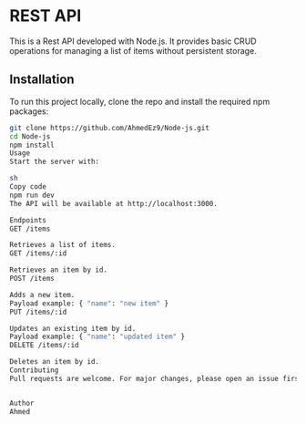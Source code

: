 # REST API

This is a Rest API developed with Node.js. It provides basic CRUD operations for managing a list of items without persistent storage.

## Installation

To run this project locally, clone the repo and install the required npm packages:

```sh
git clone https://github.com/AhmedEz9/Node-js.git
cd Node-js
npm install
Usage
Start the server with:

sh
Copy code
npm run dev
The API will be available at http://localhost:3000.

Endpoints
GET /items

Retrieves a list of items.
GET /items/:id

Retrieves an item by id.
POST /items

Adds a new item.
Payload example: { "name": "new item" }
PUT /items/:id

Updates an existing item by id.
Payload example: { "name": "updated item" }
DELETE /items/:id

Deletes an item by id.
Contributing
Pull requests are welcome. For major changes, please open an issue first to discuss what you would like to change.


Author
Ahmed
```
